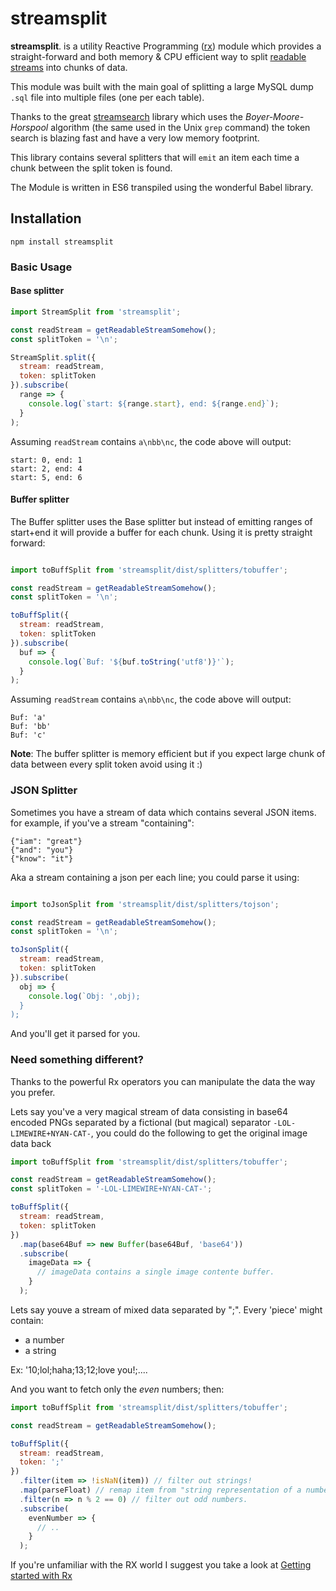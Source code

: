 # streamsplit

**streamsplit**. is a utility Reactive Programming ([rx](https://www.npmjs.com/package/rx)) module which provides a straight-forward and both memory & CPU efficient way to split [readable streams](https://nodejs.org/api/stream.html#stream_class_stream_readable) into chunks of data.

This module was built with the main goal of splitting a large MySQL dump `.sql` file into multiple files (one per each table).

Thanks to the great [streamsearch](https://www.npmjs.com/package/streamsearch) library which uses the *Boyer-Moore-Horspool* algorithm (the same used in the Unix `grep` command) the token search is blazing fast and have a very low memory footprint.

This library contains several splitters that will `emit` an item each time a chunk between the split token is found. 

The Module is written in ES6 transpiled using the wonderful Babel library. 

## Installation

    npm install streamsplit

### Basic Usage

#### Base splitter

```javascript
import StreamSplit from 'streamsplit';

const readStream = getReadableStreamSomehow();
const splitToken = '\n';

StreamSplit.split({
  stream: readStream,
  token: splitToken
}).subscribe(
  range => {
    console.log(`start: ${range.start}, end: ${range.end}`);
  }
);
```

Assuming `readStream` contains `a\nbb\nc`, the code above will output:

```
start: 0, end: 1
start: 2, end: 4
start: 5, end: 6
```

#### Buffer splitter

The Buffer splitter uses the Base splitter but instead of emitting ranges of start+end it will provide a buffer for each chunk. Using it is pretty straight forward:

```javascript

import toBuffSplit from 'streamsplit/dist/splitters/tobuffer';

const readStream = getReadableStreamSomehow();
const splitToken = '\n';

toBuffSplit({
  stream: readStream,
  token: splitToken
}).subscribe(
  buf => {
    console.log(`Buf: '${buf.toString('utf8')}'`);
  }
);
```

Assuming `readStream` contains `a\nbb\nc`, the code above will output:

```
Buf: 'a'
Buf: 'bb'
Buf: 'c'
```

**Note**: The buffer splitter is memory efficient but if you expect large chunk of data between every split token avoid using it :)

### JSON Splitter

Sometimes you have a stream of data which contains several JSON items. for example, if you've a stream "containing":
```
{"iam": "great"}
{"and": "you"}
{"know": "it"}
```

Aka a stream containing a json per each line; you could parse it using:
```javascript

import toJsonSplit from 'streamsplit/dist/splitters/tojson';

const readStream = getReadableStreamSomehow();
const splitToken = '\n';

toJsonSplit({
  stream: readStream,
  token: splitToken
}).subscribe(
  obj => {
    console.log(`Obj: ',obj);
  }
);
```
And you'll get it parsed for you.


### Need something different?

Thanks to the powerful Rx operators you can manipulate the data the way you prefer.

Lets say you've a very magical stream of data consisting in base64 encoded PNGs separated by a fictional (but magical) separator `-LOL-LIMEWIRE+NYAN-CAT-`, you could do the following to get the original image data back

```javascript
import toBuffSplit from 'streamsplit/dist/splitters/tobuffer';

const readStream = getReadableStreamSomehow();
const splitToken = '-LOL-LIMEWIRE+NYAN-CAT-';

toBuffSplit({
  stream: readStream,
  token: splitToken
})
  .map(base64Buf => new Buffer(base64Buf, 'base64'))
  .subscribe(
    imageData => {
      // imageData contains a single image contente buffer.
    }
  );
```


Lets say youve a stream of mixed data separated by ";". Every 'piece' might contain:
 - a number
 - a string

Ex: '10;lol;haha;13;12;love you!;....

And you want to fetch only the *even* numbers; then:
 

```javascript
import toBuffSplit from 'streamsplit/dist/splitters/tobuffer';

const readStream = getReadableStreamSomehow();

toBuffSplit({
  stream: readStream,
  token: ';'
})
  .filter(item => !isNaN(item)) // filter out strings!
  .map(parseFloat) // remap item from "string representation of a number" to Number
  .filter(n => n % 2 == 0) // filter out odd numbers.
  .subscribe(
    evenNumber => {
      // ..
    }
  );
```

If you're unfamiliar with the RX world I suggest you take a look at [Getting started with Rx](https://github.com/Reactive-Extensions/RxJS/tree/master/doc#getting-started-with-rxjs)

